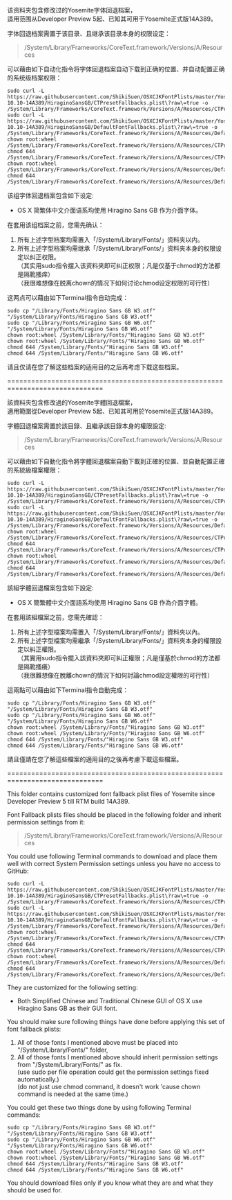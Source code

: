 该资料夹包含修改过的Yosemite字体回退档案，<br>
适用范围从Developer Preview 5起、已知其可用于Yosemite正式版14A389。<br>

字体回退档案需置于该目录、且继承该目录本身的权限设定：<br>
> /System/Library/Frameworks/CoreText.framework/Versions/A/Resources<br>

可以藉由如下自动化指令将字体回退档案自动下载到正确的位置、并自动配置正确的系统级档案权限：<br>
<pre><code>sudo curl -L https://raw.githubusercontent.com/ShikiSuen/OSXCJKFontPlists/master/Yosemite-10.10-14A389/HiraginoSansGB/CTPresetFallbacks.plist\?raw\=true -o /System/Library/Frameworks/CoreText.framework/Versions/A/Resources/CTPresetFallbacks.plist
sudo curl -L https://raw.githubusercontent.com/ShikiSuen/OSXCJKFontPlists/master/Yosemite-10.10-14A389/HiraginoSansGB/DefaultFontFallbacks.plist\?raw\=true -o /System/Library/Frameworks/CoreText.framework/Versions/A/Resources/DefaultFontFallbacks.plist
chown root:wheel /System/Library/Frameworks/CoreText.framework/Versions/A/Resources/CTPresetFallbacks.plist
chmod 644 /System/Library/Frameworks/CoreText.framework/Versions/A/Resources/CTPresetFallbacks.plist
chown root:wheel /System/Library/Frameworks/CoreText.framework/Versions/A/Resources/DefaultFontFallbacks.plist
chmod 644 /System/Library/Frameworks/CoreText.framework/Versions/A/Resources/DefaultFontFallbacks.plist</code></pre>

该组字体回退档案包含如下设定:<br>

- OS X 简繁体中文介面语系均使用 Hiragino Sans GB 作为介面字体。<br>

在套用该组档案之前，您需先确认：<br>

1. 所有上述字型档案均需置入「/System/Library/Fonts/」资料夹以内。<br>
2. 所有上述字型档案均需继承「/System/Library/Fonts/」资料夹本身的权限设定以纠正权限。<br>
（其实用sudo指令摆入该资料夹即可纠正权限；凡是仅基于chmod的方法都是隔靴搔痒）<br>
（我很难想像在脱离chown的情况下如何讨论chmod设定权限的可行性）<br>

这两点可以藉由如下Terminal指令自动完成：<br>
<pre><code>sudo cp "/Library/Fonts/Hiragino Sans GB W3.otf" "/System/Library/Fonts/Hiragino Sans GB W3.otf"
sudo cp "/Library/Fonts/Hiragino Sans GB W6.otf" "/System/Library/Fonts/Hiragino Sans GB W6.otf"
chown root:wheel /System/Library/Fonts/"Hiragino Sans GB W3.otf"
chown root:wheel /System/Library/Fonts/"Hiragino Sans GB W6.otf"
chmod 644 /System/Library/Fonts/"Hiragino Sans GB W3.otf"
chmod 644 /System/Library/Fonts/"Hiragino Sans GB W6.otf"</code></pre>

请且仅请在您了解这些档案的适用目的之后再考虑下载这些档案。<br>

==============================================================================<br>

該資料夾包含修改過的Yosemite字體回退檔案，<br>
適用範圍從Developer Preview 5起、已知其可用於Yosemite正式版14A389。<br>

字體回退檔案需置於該目錄、且繼承該目錄本身的權限設定:<br>
> /System/Library/Frameworks/CoreText.framework/Versions/A/Resources<br>

可以藉由如下自動化指令將字體回退檔案自動下載到正確的位置、並自動配置正確的系統級檔案權限：<br>
<pre><code>sudo curl -L https://raw.githubusercontent.com/ShikiSuen/OSXCJKFontPlists/master/Yosemite-10.10-14A389/HiraginoSansGB/CTPresetFallbacks.plist\?raw\=true -o /System/Library/Frameworks/CoreText.framework/Versions/A/Resources/CTPresetFallbacks.plist
sudo curl -L https://raw.githubusercontent.com/ShikiSuen/OSXCJKFontPlists/master/Yosemite-10.10-14A389/HiraginoSansGB/DefaultFontFallbacks.plist\?raw\=true -o /System/Library/Frameworks/CoreText.framework/Versions/A/Resources/DefaultFontFallbacks.plist
chown root:wheel /System/Library/Frameworks/CoreText.framework/Versions/A/Resources/CTPresetFallbacks.plist
chmod 644 /System/Library/Frameworks/CoreText.framework/Versions/A/Resources/CTPresetFallbacks.plist
chown root:wheel /System/Library/Frameworks/CoreText.framework/Versions/A/Resources/DefaultFontFallbacks.plist
chmod 644 /System/Library/Frameworks/CoreText.framework/Versions/A/Resources/DefaultFontFallbacks.plist</code></pre>

該組字體回退檔案包含如下設定:<br>

- OS X 簡繁體中文介面語系均使用 Hiragino Sans GB 作為介面字體。<br>

在套用該組檔案之前，您需先確認：<br>

1. 所有上述字型檔案均需置入「/System/Library/Fonts/」資料夾以內。<br>
2. 所有上述字型檔案均需繼承「/System/Library/Fonts/」資料夾本身的權限設定以糾正權限。<br>
（其實用sudo指令擺入該資料夾即可糾正權限；凡是僅基於chmod的方法都是隔靴搔癢）<br>
（我很難想像在脫離chown的情況下如何討論chmod設定權限的可行性）<br>

這兩點可以藉由如下Terminal指令自動完成：<br>
<pre><code>sudo cp "/Library/Fonts/Hiragino Sans GB W3.otf" "/System/Library/Fonts/Hiragino Sans GB W3.otf"
sudo cp "/Library/Fonts/Hiragino Sans GB W6.otf" "/System/Library/Fonts/Hiragino Sans GB W6.otf"
chown root:wheel /System/Library/Fonts/"Hiragino Sans GB W3.otf"
chown root:wheel /System/Library/Fonts/"Hiragino Sans GB W6.otf"
chmod 644 /System/Library/Fonts/"Hiragino Sans GB W3.otf"
chmod 644 /System/Library/Fonts/"Hiragino Sans GB W6.otf"</code></pre>

請且僅請在您了解這些檔案的適用目的之後再考慮下載這些檔案。<br>

==============================================================================<br>

This folder contains customized font fallback plist files of Yosemite since Developer Preview 5 till RTM build 14A389.<br>

Font Fallback plists files should be placed in the following folder and inherit permission settings from it:<br>
> /System/Library/Frameworks/CoreText.framework/Versions/A/Resources<br>

You could use following Terminal commands to download and place them well with correct System Permission settings unless you have no access to GitHub:<br>
<pre><code>sudo curl -L https://raw.githubusercontent.com/ShikiSuen/OSXCJKFontPlists/master/Yosemite-10.10-14A389/HiraginoSansGB/CTPresetFallbacks.plist\?raw\=true -o /System/Library/Frameworks/CoreText.framework/Versions/A/Resources/CTPresetFallbacks.plist
sudo curl -L https://raw.githubusercontent.com/ShikiSuen/OSXCJKFontPlists/master/Yosemite-10.10-14A389/HiraginoSansGB/DefaultFontFallbacks.plist\?raw\=true -o /System/Library/Frameworks/CoreText.framework/Versions/A/Resources/DefaultFontFallbacks.plist
chown root:wheel /System/Library/Frameworks/CoreText.framework/Versions/A/Resources/CTPresetFallbacks.plist
chmod 644 /System/Library/Frameworks/CoreText.framework/Versions/A/Resources/CTPresetFallbacks.plist
chown root:wheel /System/Library/Frameworks/CoreText.framework/Versions/A/Resources/DefaultFontFallbacks.plist
chmod 644 /System/Library/Frameworks/CoreText.framework/Versions/A/Resources/DefaultFontFallbacks.plist</code></pre>

They are customized for the following setting:<br>

- Both Simplified Chinese and Traditional Chinese GUI of OS X use Hiragino Sans GB as their GUI font.<br>

You should make sure following things have done before applying this set of font fallback plists:<br>

1. All of those fonts I mentioned above must be placed into "/System/Library/Fonts/" folder,<br>
2. All of those fonts I mentioned above should inherit permission settings from "/System/Library/Fonts/" as fix.<br>
(use sudo per file operation could get the permission settings fixed automatically.)<br>
(do not just use chmod command, it doesn't work 'cause chown command is needed at the same time.)<br>

You could get these two things done by using following Terminal commands:<br>
<pre><code>sudo cp "/Library/Fonts/Hiragino Sans GB W3.otf" "/System/Library/Fonts/Hiragino Sans GB W3.otf"
sudo cp "/Library/Fonts/Hiragino Sans GB W6.otf" "/System/Library/Fonts/Hiragino Sans GB W6.otf"
chown root:wheel /System/Library/Fonts/"Hiragino Sans GB W3.otf"
chown root:wheel /System/Library/Fonts/"Hiragino Sans GB W6.otf"
chmod 644 /System/Library/Fonts/"Hiragino Sans GB W3.otf"
chmod 644 /System/Library/Fonts/"Hiragino Sans GB W6.otf"</code></pre>

You should download files only if you know what they are and what they should be used for.<br>